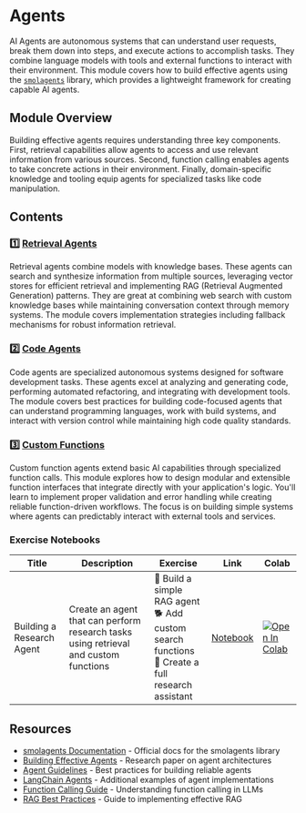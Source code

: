 # Agents

AI Agents are autonomous systems that can understand user requests, break them down into steps, and execute actions to accomplish tasks. They combine language models with tools and external functions to interact with their environment. This module covers how to build effective agents using the [`smolagents`](https://github.com/huggingface/smolagents) library, which provides a lightweight framework for creating capable AI agents.

## Module Overview

Building effective agents requires understanding three key components. First, retrieval capabilities allow agents to access and use relevant information from various sources. Second, function calling enables agents to take concrete actions in their environment. Finally, domain-specific knowledge and tooling equip agents for specialized tasks like code manipulation.

## Contents

### 1️⃣ [Retrieval Agents](./retrieval_agents.md)

Retrieval agents combine models with knowledge bases. These agents can search and synthesize information from multiple sources, leveraging vector stores for efficient retrieval and implementing RAG (Retrieval Augmented Generation) patterns. They are great at combining web search with custom knowledge bases while maintaining conversation context through memory systems. The module covers implementation strategies including fallback mechanisms for robust information retrieval.

### 2️⃣ [Code Agents](./code_agents.md)

Code agents are specialized autonomous systems designed for software development tasks. These agents excel at analyzing and generating code, performing automated refactoring, and integrating with development tools. The module covers best practices for building code-focused agents that can understand programming languages, work with build systems, and interact with version control while maintaining high code quality standards.

### 3️⃣ [Custom Functions](./custom_functions.md)

Custom function agents extend basic AI capabilities through specialized function calls. This module explores how to design modular and extensible function interfaces that integrate directly with your application's logic. You'll learn to implement proper validation and error handling while creating reliable function-driven workflows. The focus is on building simple systems where agents can predictably interact with external tools and services.

### Exercise Notebooks

| Title | Description | Exercise | Link | Colab |
|-------|-------------|----------|------|-------|
| Building a Research Agent | Create an agent that can perform research tasks using retrieval and custom functions | 🐢 Build a simple RAG agent <br> 🐕 Add custom search functions <br> 🦁 Create a full research assistant | [Notebook](./notebooks/agents.ipynb) | <a target="_blank" href="https://colab.research.google.com/github/kshivendu/smol-course/blob/main/8_agents/notebooks/agents.ipynb"><img src="https://colab.research.google.com/assets/colab-badge.svg" alt="Open In Colab"/></a> |

## Resources

- [smolagents Documentation](https://huggingface.co/docs/smolagents) - Official docs for the smolagents library
- [Building Effective Agents](https://www.anthropic.com/research/building-effective-agents) - Research paper on agent architectures
- [Agent Guidelines](https://huggingface.co/docs/smolagents/tutorials/building_good_agents) - Best practices for building reliable agents
- [LangChain Agents](https://python.langchain.com/docs/how_to/#agents) - Additional examples of agent implementations
- [Function Calling Guide](https://platform.openai.com/docs/guides/function-calling) - Understanding function calling in LLMs
- [RAG Best Practices](https://www.pinecone.io/learn/retrieval-augmented-generation/) - Guide to implementing effective RAG
